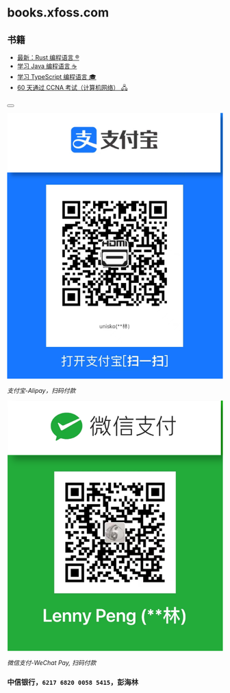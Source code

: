 # books.xfoss.com

## 书籍

- [最新：Rust 编程语言 ®️](https://rust.xfoss.com/)
- [学习 Java 编程语言 ☕️](https://java.xfoss.com/)
- [学习 TypeScript 编程语言 🎓](https://ts.xfoss.com/)
- [60 天通过 CCNA 考试（计算机网络） 🖧](https://ccna60d.xfoss.com/)

<button class="section" target="payments" show="打赏/Donate 💰" hide="打赏/Donate 💰"></button>

<!--sec data-title="付款方式/Payments" data-id="payments" data-show=true ces-->


![支付宝-Alipay](alipay-laxers.png)

*支付宝-Alipay，扫码付款*

![微信支付-WeChat Pay](wechat-pay-lenny.png)

*微信支付-WeChat Pay, 扫码付款*


### 中信银行，`6217 6820 0058 5415`，彭海林

<!--endsec-->
